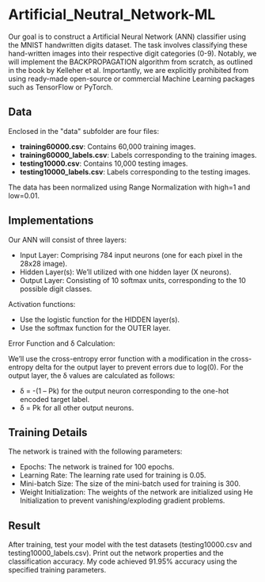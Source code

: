 # Artificial_Neutral_Network-ML
Our goal is to construct a Artificial Neural Network (ANN) classifier using the MNIST handwritten digits dataset. The task involves classifying these hand-written images into their respective digit categories (0-9). Notably, we will implement the BACKPROPAGATION algorithm from scratch, as outlined in the book by Kelleher et al. Importantly, we are explicitly prohibited from using ready-made open-source or commercial Machine Learning packages such as TensorFlow or PyTorch.

## Data
Enclosed in the "data" subfolder are four files:

- **training60000.csv**: Contains 60,000 training images.
- **training60000_labels.csv**: Labels corresponding to the training images.
- **testing10000.csv**: Contains 10,000 testing images.
- **testing10000_labels.csv**: Labels corresponding to the testing images.
  
The data has been normalized using Range Normalization with high=1 and low=0.01.

## Implementations
Our ANN will consist of three layers:
- Input Layer: Comprising 784 input neurons (one for each pixel in the 28x28 image).
- Hidden Layer(s): We’ll utilized with one hidden layer (X neurons).
- Output Layer: Consisting of 10 softmax units, corresponding to the 10 possible digit classes.
  
Activation functions:
- Use the logistic function for the HIDDEN layer(s).
- Use the softmax function for the OUTER layer.
  
Error Function and δ Calculation:

We’ll use the cross-entropy error function with a modification in the cross-entropy delta for the output layer to prevent errors due to log(0).
For the output layer, the δ values are calculated as follows:
- δ = -(1 – Pk) for the output neuron corresponding to the one-hot encoded target label.
- δ = Pk for all other output neurons.
  
## Training Details
The network is trained with the following parameters:
- Epochs: The network is trained for 100 epochs.
- Learning Rate: The learning rate used for training is 0.05.
- Mini-batch Size: The size of the mini-batch used for training is 300.
- Weight Initialization: The weights of the network are initialized using He Initialization to prevent vanishing/exploding gradient problems.

## Result
After training, test your model with the test datasets (testing10000.csv and testing10000_labels.csv). Print out the network properties and the classification accuracy. My code achieved 91.95% accuracy using the specified training parameters.

